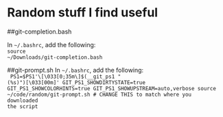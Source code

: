 # Random stuff I find useful

##git-completion.bash

In <code>~/.bashrc</code>, add the following: <br>
<code>source ~/Downloads/git-completion.bash</code>

##git-prompt.sh
In <code>~/.bashrc</code>, add the following: <br>
<code>
PS1=$PS1'\[\033[0;35m\]$(__git_ps1 " (%s)")\[\033[00m\]'
GIT_PS1_SHOWDIRTYSTATE=true
GIT_PS1_SHOWCOLORHINTS=true
GIT_PS1_SHOWUPSTREAM=auto,verbose
source ~/code/random/git-prompt.sh  # CHANGE THIS to match where you downloaded the script
</code> 
